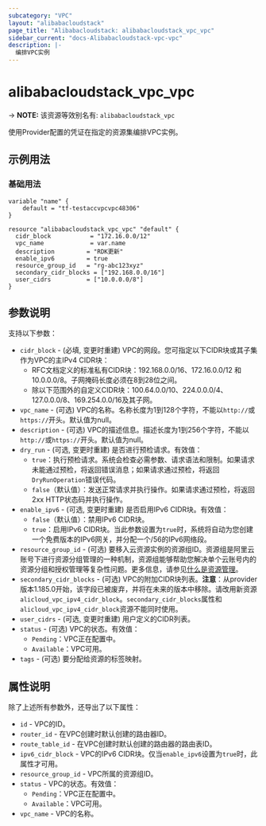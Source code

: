 ```yaml
---
subcategory: "VPC"
layout: "alibabacloudstack"
page_title: "Alibabacloudstack: alibabacloudstack_vpc_vpc"
sidebar_current: "docs-Alibabacloudstack-vpc-vpc"
description: |- 
  编排VPC实例
---
```


# alibabacloudstack_vpc_vpc
-> **NOTE:** 该资源等效别名有: `alibabacloudstack_vpc`

使用Provider配置的凭证在指定的资源集编排VPC实例。

## 示例用法

### 基础用法

```hcl
variable "name" {
    default = "tf-testaccvpcvpc48306"
}

resource "alibabacloudstack_vpc_vpc" "default" {
  cidr_block           = "172.16.0.0/12"
  vpc_name             = var.name
  description         = "RDK更新"
  enable_ipv6         = true
  resource_group_id   = "rg-abc123xyz"
  secondary_cidr_blocks = ["192.168.0.0/16"]
  user_cidrs          = ["10.0.0.0/8"]
}
```

## 参数说明

支持以下参数：

* `cidr_block` - (必填, 变更时重建) VPC的网段。您可指定以下CIDR块或其子集作为VPC的主IPv4 CIDR块：
  * RFC文档定义的标准私有CIDR块：192.168.0.0/16、172.16.0.0/12 和 10.0.0.0/8。子网掩码长度必须在8到28位之间。
  * 除以下范围外的自定义CIDR块：100.64.0.0/10、224.0.0.0/4、127.0.0.0/8、169.254.0.0/16及其子网。
* `vpc_name` - (可选) VPC的名称。名称长度为1到128个字符，不能以`http://`或`https://`开头。默认值为null。
* `description` - (可选) VPC的描述信息。描述长度为1到256个字符，不能以`http://`或`https://`开头。默认值为null。
* `dry_run` - (可选, 变更时重建) 是否进行预检请求。有效值：
  * `true`：执行预检请求。系统会检查必需参数、请求语法和限制。如果请求未能通过预检，将返回错误消息；如果请求通过预检，将返回`DryRunOperation`错误代码。
  * `false`（默认值）：发送正常请求并执行操作。如果请求通过预检，将返回2xx HTTP状态码并执行操作。
* `enable_ipv6` - (可选, 变更时重建) 是否启用IPv6 CIDR块。有效值：
  * `false`（默认值）：禁用IPv6 CIDR块。
  * `true`：启用IPv6 CIDR块。当此参数设置为`true`时，系统将自动为您创建一个免费版本的IPv6网关，并分配一个/56的IPv6网络段。
* `resource_group_id` - (可选) 要移入云资源实例的资源组ID。资源组是阿里云账号下进行资源分组管理的一种机制，资源组能够帮助您解决单个云账号内的资源分组和授权管理等复杂性问题。更多信息，请参见[什么是资源管理](https://help.aliyun.com/document_detail/94475.html)。
* `secondary_cidr_blocks` - (可选) VPC的附加CIDR块列表。**注意**：从provider版本1.185.0开始，该字段已被废弃，并将在未来的版本中移除。请改用新资源`alicloud_vpc_ipv4_cidr_block`。`secondary_cidr_blocks`属性和`alicloud_vpc_ipv4_cidr_block`资源不能同时使用。
* `user_cidrs` - (可选, 变更时重建) 用户定义的CIDR列表。
* `status` - (可选) VPC的状态。有效值：
  * `Pending`：VPC正在配置中。
  * `Available`：VPC可用。
* `tags` - (可选) 要分配给资源的标签映射。

## 属性说明

除了上述所有参数外，还导出了以下属性：

* `id` - VPC的ID。
* `router_id` - 在VPC创建时默认创建的路由器ID。
* `route_table_id` - 在VPC创建时默认创建的路由器的路由表ID。
* `ipv6_cidr_block` - VPC的IPv6 CIDR块。仅当`enable_ipv6`设置为`true`时，此属性才可用。
* `resource_group_id` - VPC所属的资源组ID。
* `status` - VPC的状态。有效值：
  * `Pending`：VPC正在配置中。
  * `Available`：VPC可用。
* `vpc_name` - VPC的名称。